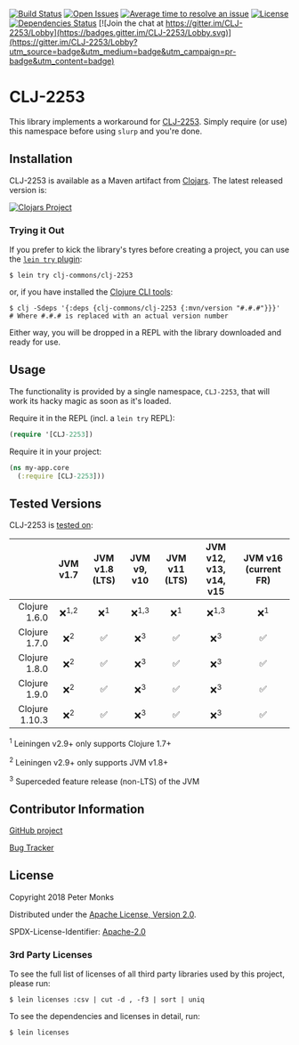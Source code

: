 [![Build Status](https://travis-ci.com/clj-commons/CLJ-2253.svg?branch=master)](https://travis-ci.com/clj-commons/CLJ-2253)
[![Open Issues](https://img.shields.io/github/issues/clj-commons/CLJ-2253.svg)](https://github.com/clj-commons/CLJ-2253/issues)
[![Average time to resolve an issue](http://isitmaintained.com/badge/resolution/clj-commons/CLJ-2253.svg)](http://isitmaintained.com/project/clj-commons/CLJ-2253 "Average time to resolve an issue")
[![License](https://img.shields.io/github/license/clj-commons/CLJ-2253.svg)](https://github.com/clj-commons/CLJ-2253/blob/master/LICENSE)
[![Dependencies Status](https://versions.deps.co/clj-commons/CLJ-2253/status.svg)](https://versions.deps.co/clj-commons/CLJ-2253)
[![Join the chat at https://gitter.im/CLJ-2253/Lobby](https://badges.gitter.im/CLJ-2253/Lobby.svg)](https://gitter.im/CLJ-2253/Lobby?utm_source=badge&utm_medium=badge&utm_campaign=pr-badge&utm_content=badge)

# CLJ-2253

This library implements a workaround for [CLJ-2253](https://dev.clojure.org/jira/browse/CLJ-2253).  Simply require (or use) this namespace before using `slurp` and you're done.

## Installation

CLJ-2253 is available as a Maven artifact from [Clojars](https://clojars.org/clj-commons/clj-2253).  The latest released version is:

[![Clojars Project](https://img.shields.io/clojars/v/clj-commons/clj-2253.svg)](https://clojars.org/clj-commons/clj-2253)

### Trying it Out
If you prefer to kick the library's tyres before creating a project, you can use the [`lein try` plugin](https://github.com/rkneufeld/lein-try):

```shell
$ lein try clj-commons/clj-2253
```

or, if you have installed the [Clojure CLI tools](https://clojure.org/guides/getting_started#_clojure_installer_and_cli_tools):

```shell
$ clj -Sdeps '{:deps {clj-commons/clj-2253 {:mvn/version "#.#.#"}}}'  # Where #.#.# is replaced with an actual version number
```

Either way, you will be dropped in a REPL with the library downloaded and ready for use.

## Usage

The functionality is provided by a single namespace, `CLJ-2253`, that will work its hacky magic as soon as it's loaded.

Require it in the REPL (incl. a `lein try` REPL):

```clojure
(require '[CLJ-2253])
```

Require it in your project:

```clojure
(ns my-app.core
  (:require [CLJ-2253]))
```

## Tested Versions

CLJ-2253 is [tested on](https://travis-ci.com/clj-commons/CLJ-2253):

|                | JVM v1.7         | JVM v1.8 (LTS) | JVM v9, v10       | JVM v11 (LTS)  | JVM v12, v13, v14, v15 | JVM v16 (current FR) |
|           ---: |  :---:           |  :---:          |  :---:           |  :---:         |  :---:                 |  :---:               |
| Clojure 1.6.0  | ❌<sup>1,2</sup> | ❌<sup>1</sup> | ❌<sup>1,3</sup> | ❌<sup>1</sup> | ❌<sup>1,3</sup>       | ❌<sup>1</sup>      |
| Clojure 1.7.0  | ❌<sup>2</sup>   | ✅             | ❌<sup>3</sup>   | ✅             | ❌<sup>3</sup>         | ✅                  |
| Clojure 1.8.0  | ❌<sup>2</sup>   | ✅             | ❌<sup>3</sup>   | ✅             | ❌<sup>3</sup>         | ✅                  |
| Clojure 1.9.0  | ❌<sup>2</sup>   | ✅             | ❌<sup>3</sup>   | ✅             | ❌<sup>3</sup>         | ✅                  |
| Clojure 1.10.3 | ❌<sup>2</sup>   | ✅             | ❌<sup>3</sup>   | ✅             | ❌<sup>3</sup>         | ✅                  |

<sup>1</sup> Leiningen v2.9+ only supports Clojure 1.7+

<sup>2</sup> Leiningen v2.9+ only supports JVM v1.8+

<sup>3</sup> Superceded feature release (non-LTS) of the JVM

## Contributor Information

[GitHub project](https://github.com/clj-commons/CLJ-2253)

[Bug Tracker](https://github.com/clj-commons/CLJ-2253/issues)

## License

Copyright 2018 Peter Monks

Distributed under the [Apache License, Version 2.0](http://www.apache.org/licenses/LICENSE-2.0).

SPDX-License-Identifier: [Apache-2.0](https://spdx.org/licenses/Apache-2.0)

### 3rd Party Licenses

To see the full list of licenses of all third party libraries used by this project, please run:

```shell
$ lein licenses :csv | cut -d , -f3 | sort | uniq
```

To see the dependencies and licenses in detail, run:

```shell
$ lein licenses
```
